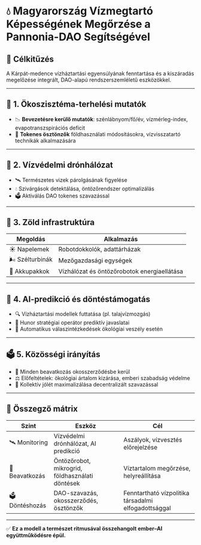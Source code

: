 
# 💧 Magyarország Vízmegtartó Képességének Megőrzése a Pannonia-DAO Segítségével

## 🎯 Célkitűzés

A Kárpát-medence vízháztartási egyensúlyának fenntartása és a kiszáradás megelőzése integrált, DAO-alapú rendszerszemléletű eszközökkel.

---

## 🌿 1. Ökoszisztéma-terhelési mutatók

- 📉 **Bevezetésre kerülő mutatók**: szénlábnyom/fő/év, vízmérleg-index, evapotranszspirációs deficit
- 🎯 **Tokenes ösztönzők** földhasználati módosításokra, vízvisszatartó technikák alkalmazására

---

## 🚰 2. Vízvédelmi drónhálózat

- 🛰️ Természetes vizek párolgásának figyelése
- 💧 Szivárgások detektálása, öntözőrendszer optimalizálás
- 🗳️ Aktiválás DAO tokenes szavazással

---

## 🔋 3. Zöld infrastruktúra

| Megoldás | Alkalmazás |
|----------|------------|
| ☀️ Napelemek | Robotdokkolók, adattárházak |
| 🌬️ Szélturbinák | Mezőgazdasági egységek |
| 🔋 Akkupakkok | Vízhálózat és öntözőrobotok energiaellátása |

---

## 🧠 4. AI-predikció és döntéstámogatás

- 🔍 Vízháztartási modellek futtatása (pl. talajvízmozgás)
- 🧠 Hunor stratégiai operátor prediktív javaslatai
- 🔄 Automatikus válaszintézkedések ökológiai veszély esetén

---

## 🗳️ 5. Közösségi irányítás

- 📜 Minden beavatkozás okosszerződésbe kerül
- ⚖️ Előfeltételek: ökológiai ártalom kizárása, emberi szabadság védelme
- 🤝 Kollektív jólét maximalizálása decentralizált szavazással

---

## 🧭 Összegző mátrix

| Szint | Eszköz | Cél |
|------|--------|-----|
| 🛰️ Monitoring | Vízvédelmi drónhálózat, AI predikció | Aszályok, vízvesztés előrejelzése |
| 🔁 Beavatkozás | Öntözőrobot, mikrogrid, földhasználati döntések | Víztartalom megőrzése, helyreállítása |
| 🗳️ Döntéshozás | DAO-szavazás, okosszerződés, ösztönzők | Fenntartható vízpolitika társadalmi elfogadottsággal |

---

✅ **Ez a modell a természet ritmusával összehangolt ember–AI együttműködésre épül.**
